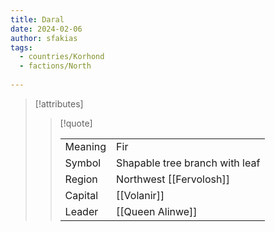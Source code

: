 ```yaml
---
title: Daral
date: 2024-02-06
author: sfakias
tags:
  - countries/Korhond
  - factions/North
 
---
```

> [!attributes]
> 
> > [!quote]
> >
> > | | |
> > | --- | --- |
> > | Meaning | Fir |
> > | Symbol | Shapable tree branch with leaf |
> > | Region | Northwest [[Fervolosh]] |
> > | Capital | [[Volanir]] |
> > | Leader | [[Queen Alinwe]] |